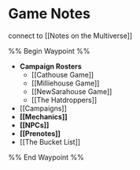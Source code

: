 # Game Notes
connect to [[Notes on the Multiverse]]

%% Begin Waypoint %%
- **Campaign Rosters**
	- [[Cathouse Game]]
	- [[Milliehouse Game]]
	- [[NewSarahouse Game]]
	- [[The Hatdroppers]]
- [[Campaigns]]
- **[[Mechanics]]**
- **[[NPCs]]**
- **[[Prenotes]]**
- [[The Bucket List]]

%% End Waypoint %%